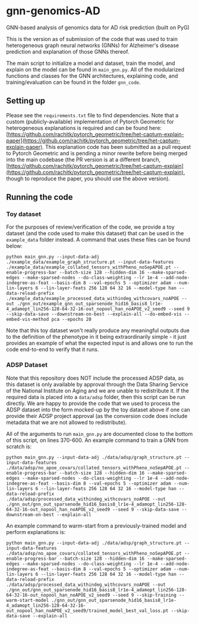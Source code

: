 # gnn-genomics-AD
GNN-based analysis of genomics data for AD risk prediction (built on PyG)

This is the version as of submission of the code that was used to train  heterogeneous graph neural networks (GNNs) for Alzheimer's disease prediction and explanation of those GNNs thereof.

The main script to initialize a model and dataset, train the model, and explain on the model can be found in `main_gnn.py`. All of the modularized functions and classes for the GNN architectures, explaining code, and training/evaluation can be found in the folder `gnn_code`.

## Setting up

Please see the `requirements.txt` file to find dependencies. Note that a custom (publicly-available) implementation of Pytorch Geometric for heterogeneous explanations is required and can be found here: [https://github.com/rachitk/pytorch_geometric/tree/het-captum-explain-paper](https://github.com/rachitk/pytorch_geometric/tree/het-captum-explain-paper). This explanation code has been submitted as a pull request to Pytorch Geometric and is pending a minor rewrite before being merged into the main codebase (the PR version is at a different branch, [https://github.com/rachitk/pytorch_geometric/tree/het-captum-explain](https://github.com/rachitk/pytorch_geometric/tree/het-captum-explain), though to reproduce the paper, you should use the above version).


## Running the code

### Toy dataset

For the purposes of review/verification of the code, we provide a toy dataset (and the code used to make this dataset) that can be used in the `example_data` folder instead. A command that uses these files can be found below:

```
python main_gnn.py --input-data-adj ./example_data/example_graph_structure.pt --input-data-features ./example_data/example_collated_tensors_withPheno_noSepAPOE.pt --enable-progress-bar --batch-size 128 --hidden-dim 16 --make-sparsed-edges --make-sparsed-nodes --do-class-weighting --lr 1e-4 --add-node-indegree-as-feat --basis-dim 8 --val-epochs 5 --optimizer adam --num-lin-layers 6 --lin-layer-feats 256 128 64 32 16 --model-type han --data-reload-prefix ./example_data/example_processed_data_withindeg_withcovars_noAPOE --out ./gnn_out/example_gnn_out_sparsenode_hid16_basis8_lr1e-4_adamopt_lin256-128-64-32-16-out_nopool_han_noAPOE_v2_seed9 --seed 9 --skip-data-save --downstream-on-best --explain-all --do-embed-vis --embed-vis-method pca --epochs 20
```

Note that this toy dataset won't really produce any meaningful outputs due to the definition of the phenotype in it being extraordinarily simple - it just provides an example of what the expected input is and allows one to run the code end-to-end to verify that it runs.


### ADSP Dataset

Note that this repository does NOT include the processed ADSP data, as this dataset is only available by approval through the Data Sharing Service of the National Institute on Aging and we are unable to redistribute it. If the required data is placed into a `data/adsp` folder, then this script can be run directly. We are happy to provide the code that we used to process the ADSP dataset into the form mocked-up by the toy dataset above if one can provide their ADSP project approval (as the conversion code does include metadata that we are not allowed to redistribute).

All of the arguments to run `main_gnn.py` are documented close to the bottom of this script, on lines 370-600. An example command to train a GNN from scratch is:

```
python main_gnn.py --input-data-adj ./data/adsp/graph_structure.pt --input-data-features ./data/adsp/no_apoe_covars/collated_tensors_withPheno_noSepAPOE.pt --enable-progress-bar --batch-size 128 --hidden-dim 16 --make-sparsed-edges --make-sparsed-nodes --do-class-weighting --lr 1e-4 --add-node-indegree-as-feat --basis-dim 8 --val-epochs 5 --optimizer adam --num-lin-layers 6 --lin-layer-feats 256 128 64 32 16 --model-type han --data-reload-prefix ./data/adsp/processed_data_withindeg_withcovars_noAPOE --out ./gnn_out/gnn_out_sparsenode_hid16_basis8_lr1e-4_adamopt_lin256-128-64-32-16-out_nopool_han_noAPOE_v2_seed9 --seed 9 --skip-data-save --downstream-on-best --explain-all
```

An example command to warm-start from a previously-trained model and perform explanations is:

```
python main_gnn.py --input-data-adj ./data/adsp/graph_structure.pt --input-data-features ./data/adsp/no_apoe_covars/collated_tensors_withPheno_noSepAPOE.pt --enable-progress-bar --batch-size 128 --hidden-dim 16 --make-sparsed-edges --make-sparsed-nodes --do-class-weighting --lr 1e-4 --add-node-indegree-as-feat --basis-dim 8 --val-epochs 5 --optimizer adam --num-lin-layers 6 --lin-layer-feats 256 128 64 32 16 --model-type han --data-reload-prefix ./data/adsp/processed_data_withindeg_withcovars_noAPOE --out ./gnn_out/gnn_out_sparsenode_hid16_basis8_lr1e-4_adamopt_lin256-128-64-32-16-out_nopool_han_noAPOE_v2_seed9 --seed 9 --skip-training --warm-start-model ./gnn_out/gnn_out_sparsenode_hid16_basis8_lr1e-4_adamopt_lin256-128-64-32-16-out_nopool_han_noAPOE_v2_seed9/trained_model_best_val_loss.pt --skip-data-save --explain-all
```
